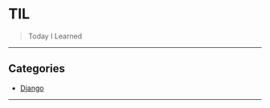 # TIL
> Today I Learned

___
## Categories

* [Django](https://github.com/lozadaOmr/til/tree/master/django)
___
